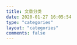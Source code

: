 ```yaml
---
title: 文章分类
date: 2020-01-27 16:05:54
type: "categories"
layout: "categories"
comments: false
---
```


